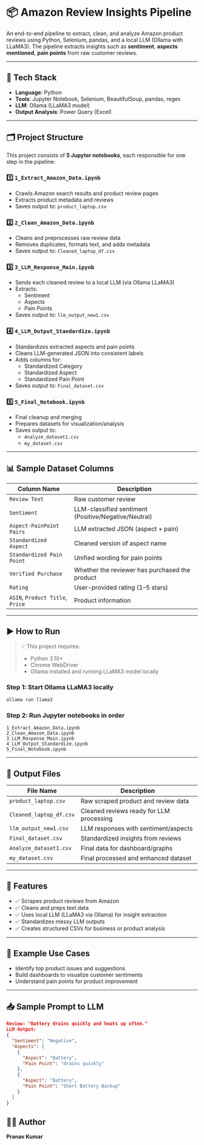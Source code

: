 # 📦 Amazon Review Insights Pipeline

An end-to-end pipeline to extract, clean, and analyze Amazon product reviews using Python, Selenium, pandas, and a local LLM (Ollama with LLaMA3). The pipeline extracts insights such as **sentiment**, **aspects mentioned**, **pain points** from raw customer reviews.

---

## 🔧 Tech Stack

- **Language**: Python  
- **Tools**: Jupyter Notebook, Selenium, BeautifulSoup, pandas, regex  
- **LLM**: Ollama (LLaMA3 model)  
- **Output Analysis**: Power Query (Excel)

---

## 🗂️ Project Structure

This project consists of **5 Jupyter notebooks**, each responsible for one step in the pipeline:

### 1️⃣ `1_Extract_Amazon_Data.ipynb`
- Crawls Amazon search results and product review pages
- Extracts product metadata and reviews
- Saves output to: `product_laptop.csv`

### 2️⃣ `2_Clean_Amazon_Data.ipynb`
- Cleans and preprocesses raw review data
- Removes duplicates, formats text, and adds metadata
- Saves output to: `Cleaned_laptop_df.csv`

### 3️⃣ `3_LLM_Response_Main.ipynb`
- Sends each cleaned review to a local LLM (via Ollama LLaMA3)
- Extracts:
  - Sentiment
  - Aspects
  - Pain Points
- Saves output to: `llm_output_new1.csv`

### 4️⃣ `4_LLM_Output_Standardize.ipynb`
- Standardizes extracted aspects and pain points
- Cleans LLM-generated JSON into consistent labels
- Adds columns for:
  - Standardized Category
  - Standardized Aspect
  - Standardized Pain Point
- Saves output to: `Final_dataset.csv`

### 5️⃣ `5_Final_Notebook.ipynb`
- Final cleanup and merging
- Prepares datasets for visualization/analysis
- Saves output to:
  - `Analyze_dataset1.csv`
  - `my_dataset.csv`

---

## 📊 Sample Dataset Columns

| Column Name                     | Description                                 |
|--------------------------------|---------------------------------------------|
| `Review Text`                  | Raw customer review                         |
| `Sentiment`                    | LLM-classified sentiment (Positive/Negative/Neutral) |
| `Aspect-PainPoint Pairs`       | LLM extracted JSON (aspect + pain)          |
| `Standardized Aspect`          | Cleaned version of aspect name              |
| `Standardized Pain Point`      | Unified wording for pain points             |
| `Verified Purchase`            | Whether the reviewer has purchased the product |
| `Rating`                       | User-provided rating (1–5 stars)            |
| `ASIN`, `Product Title`, `Price` | Product information                        |

---

## ▶️ How to Run

> 💡 This project requires:
> - Python 3.10+
> - Chrome WebDriver
> - Ollama installed and running LLaMA3 model locally

### Step 1: Start Ollama LLaMA3 locally
```bash
ollama run llama3
```

### Step 2: Run Jupyter notebooks **in order**
```
1_Extract_Amazon_Data.ipynb
2_Clean_Amazon_Data.ipynb
3_LLM_Response_Main.ipynb
4_LLM_Output_Standardize.ipynb
5_Final_Notebook.ipynb
```

---

## 📁 Output Files

| File Name                | Description                              |
|--------------------------|------------------------------------------|
| `product_laptop.csv`     | Raw scraped product and review data      |
| `Cleaned_laptop_df.csv`  | Cleaned reviews ready for LLM processing |
| `llm_output_new1.csv`    | LLM responses with sentiment/aspects     |
| `Final_dataset.csv`      | Standardized insights from reviews       |
| `Analyze_dataset1.csv`   | Final data for dashboard/graphs          |
| `my_dataset.csv`         | Final processed and enhanced dataset     |

---

## 📌 Features

- ✅ Scrapes product reviews from Amazon
- ✅ Cleans and preps text data
- ✅ Uses local LLM (LLaMA3 via Ollama) for insight extraction
- ✅ Standardizes messy LLM outputs
- ✅ Creates structured CSVs for business or product analysis

---

## 💬 Example Use Cases

- Identify top product issues and suggestions
- Build dashboards to visualize customer sentiments
- Understand pain points for product improvement

---

## 📥 Sample Prompt to LLM

```json
Review: "Battery drains quickly and heats up often."
LLM Output:
{
  "Sentiment": "Negative",
  "Aspects": [
    {
      "Aspect": "Battery",
      "Pain Point": "drains quickly"
    },
    {
      "Aspect": "Battery",
      "Pain Point": "Short Battery Backup"
    }
  ]
}
```

## 🧑‍💻 Author

**Pranav Kumar**  
